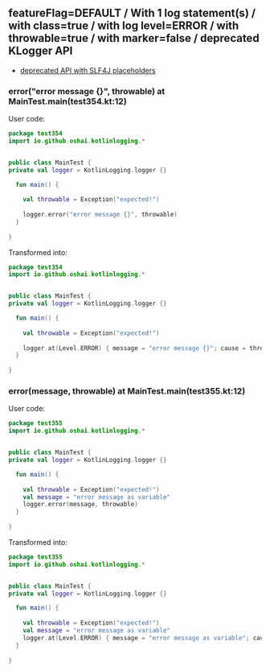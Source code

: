 ## featureFlag=DEFAULT / With 1 log statement(s) / with class=true / with log level=ERROR / with throwable=true / with marker=false / deprecated KLogger API

* [deprecated API with SLF4J placeholders](deprecated-slf4j-placeholders.md)

###  error("error message {}", throwable) at MainTest.main(test354.kt:12)

User code:
```kotlin
package test354
import io.github.oshai.kotlinlogging.*


public class MainTest {
private val logger = KotlinLogging.logger {}

  fun main() {
    
    val throwable = Exception("expected!")
    
    logger.error("error message {}", throwable)
  }
  
}


```
  
Transformed into:
```kotlin
package test354
import io.github.oshai.kotlinlogging.*


public class MainTest {
private val logger = KotlinLogging.logger {}

  fun main() {
    
    val throwable = Exception("expected!")
    
    logger.at(Level.ERROR) { message = "error message {}"; cause = throwable; internalCompilerData = KLoggingEventBuilder.InternalCompilerData(messageTemplate = "\"error message {}\"", className = "test354.MainTest", methodName = "main", fileName = "test354.kt", lineNumber = 12)
  }
  
}


```

###  error(message, throwable) at MainTest.main(test355.kt:12)

User code:
```kotlin
package test355
import io.github.oshai.kotlinlogging.*


public class MainTest {
private val logger = KotlinLogging.logger {}

  fun main() {
    
    val throwable = Exception("expected!")
    val message = "error message as variable"
    logger.error(message, throwable)
  }
  
}


```
  
Transformed into:
```kotlin
package test355
import io.github.oshai.kotlinlogging.*


public class MainTest {
private val logger = KotlinLogging.logger {}

  fun main() {
    
    val throwable = Exception("expected!")
    val message = "error message as variable"
    logger.at(Level.ERROR) { message = "error message as variable"; cause = throwable; internalCompilerData = KLoggingEventBuilder.InternalCompilerData(messageTemplate = "message", className = "test355.MainTest", methodName = "main", fileName = "test355.kt", lineNumber = 12)
  }
  
}


```
